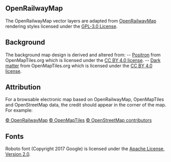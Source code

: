 ## OpenRailwayMap

The OpenRailwayMap vector layers are adapted from [OpenRailwayMap](https://github.com/OpenRailwayMap/OpenRailwayMap) rendering styles licensed under the [GPL-3.0 License](https://github.com/OpenRailwayMap/OpenRailwayMap/blob/master/COPYING).

## Background

The background map design is derived and altered from:
-- [Positron](https://github.com/openmaptiles/positron-gl-style/) from OpenMapTiles.org which is licensed under the [CC BY 4.0 license](https://github.com/openmaptiles/positron-gl-style/blob/master/LICENSE.md).
-- [Dark matter](https://github.com/openmaptiles/dark-matter-gl-style/) from OpenMapTiles.org which is licensed under the [CC BY 4.0 license](https://github.com/openmaptiles/dark-matter-gl-style/blob/master/LICENSE.md).

## Attribution

For a browsable electronic map based on OpenRailwayMap, OpenMapTiles and OpenStreetMap data, the
credit should appear in the corner of the map. For example:

[© OpenRailwayMap](http://openrailwaymap.org/)
[© OpenMapTiles](http://openmaptiles.org/)
[© OpenStreetMap contributors](http://www.openstreetmap.org/copyright)

## Fonts

Roboto font (Copyright 2017 Google) is licensed under the [Apache License, Version 2.0](https://github.com/googlefonts/roboto/blob/main/LICENSE).
